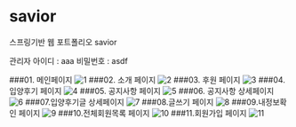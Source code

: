 # savior
스프링기반 웹 포트폴리오 savior

관리자 아이디 : aaa 비밀번호 : asdf

###01. 메인페이지 
![1](https://user-images.githubusercontent.com/73235939/108178474-d0862100-7147-11eb-9664-f9273f34f568.png)
###02. 소개 페이지 
![2](https://user-images.githubusercontent.com/73235939/108178476-d11eb780-7147-11eb-9f45-a5fd7fe4946a.png)
###03. 후원 페이지
![3](https://user-images.githubusercontent.com/73235939/108178478-d11eb780-7147-11eb-9fb9-95f8177945ef.png)
###04. 입양후기 페이지
![4](https://user-images.githubusercontent.com/73235939/108178481-d1b74e00-7147-11eb-83aa-d53797862ea0.png)
###05. 공지사항 페이지
![5](https://user-images.githubusercontent.com/73235939/108178482-d1b74e00-7147-11eb-8fea-6a80c80333e0.png)
###06. 공지사항 상세페이지
![6](https://user-images.githubusercontent.com/73235939/108179340-da5c5400-7148-11eb-90af-46a90201bd48.png)
###07.입양후기글 상세페이지
![7](https://user-images.githubusercontent.com/73235939/108179346-dc261780-7148-11eb-8205-a34fe917deb1.png)
###08.글쓰기 페이지
![8](https://user-images.githubusercontent.com/73235939/108180064-acc3da80-7149-11eb-9fcc-40f08bccc78a.png)
###09.내정보확인 페이지
![9](https://user-images.githubusercontent.com/73235939/108180066-ad5c7100-7149-11eb-840e-44af4c162ab1.png)
###10.전체회원목록 페이지
![10](https://user-images.githubusercontent.com/73235939/108180059-ab92ad80-7149-11eb-8a63-3896cf59466d.png)
###11.회원가입 페이지
![11](https://user-images.githubusercontent.com/73235939/108180062-acc3da80-7149-11eb-8903-fed6ca727293.png)
